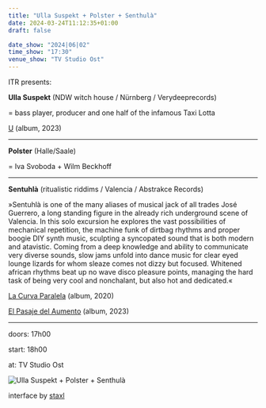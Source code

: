 ```yaml
---
title: "Ulla Suspekt + Polster + Senthulà"
date: 2024-03-24T11:12:35+01:00
draft: false

date_show: "2024|06|02"
time_show: "17:30"
venue_show: "TV Studio Ost"
---
```


ITR presents:

**Ulla Suspekt** (NDW witch house / Nürnberg / Verydeeprecords)

= bass player, producer and one half of the infamous Taxi Lotta

[U](https://verydeeprec.bandcamp.com/album/u) (album, 2023)

---

**Polster** (Halle/Saale)

= Iva Svoboda + Wilm Beckhoff

---

**Sentuhlà** (ritualistic riddims / Valencia / Abstrakce Records)

»Sentuhlà is one of the many aliases of musical jack of all trades José Guerrero, a long standing figure in the already rich underground scene of Valencia. In this solo excursion he explores the vast possibilities of mechanical repetition, the machine funk of dirtbag rhythms and proper boogie DIY synth music, sculpting a syncopated sound that is both modern and atavistic. Coming from a deep knowledge and ability to communicate very diverse sounds, slow jams unfold into dance music for clear eyed lounge lizards for whom sleaze comes not dizzy but focused. Whitened african rhythms beat up no wave disco pleasure points, managing the hard task of being very cool and nonchalant, but also hot and dedicated.«

[La Curva Paralela](https://abstrakce.bandcamp.com/album/la-curva-paralela) (album, 2020)

[El Pasaje del Aumento](https://abstrakce.bandcamp.com/album/el-pasaje-del-aumento) (album, 2023)

---

doors: 17h00

start: 18h00

at: TV Studio Ost

![Ulla Suspekt + Polster + Senthulà](../../posters/2024-06-02.min.jpg)

interface by [staxl](https://and-kal.github.io)

